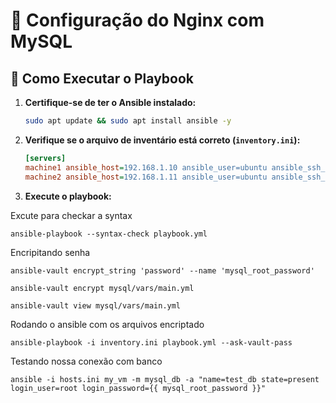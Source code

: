 # 📖 Configuração do Nginx com MySQL 

## 🚀 Como Executar o Playbook

1. **Certifique-se de ter o Ansible instalado:**
   ```sh
   sudo apt update && sudo apt install ansible -y
   ```

2. **Verifique se o arquivo de inventário está correto (`inventory.ini`):**
   ```ini
   [servers]
   machine1 ansible_host=192.168.1.10 ansible_user=ubuntu ansible_ssh_private_key_file=~/.ssh/id_rsa
   machine2 ansible_host=192.168.1.11 ansible_user=ubuntu ansible_ssh_private_key_file=~/.ssh/id_rsa
   ```

3. **Execute o playbook:**

Excute para checkar a syntax
```
ansible-playbook --syntax-check playbook.yml
```

Encripitando senha
```
ansible-vault encrypt_string 'password' --name 'mysql_root_password'

ansible-vault encrypt mysql/vars/main.yml

ansible-vault view mysql/vars/main.yml
```

Rodando o ansible com os arquivos encriptado
```
ansible-playbook -i inventory.ini playbook.yml --ask-vault-pass
```

Testando nossa conexão com banco
```
ansible -i hosts.ini my_vm -m mysql_db -a "name=test_db state=present login_user=root login_password={{ mysql_root_password }}"
```
